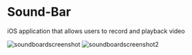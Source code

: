 # Sound-Bar
iOS application that allows users to record and playback video

![soundboardscreenshot](https://cloud.githubusercontent.com/assets/9138420/5652147/3313cc84-9673-11e4-8cc3-400a3469cea7.png)
![soundboardscreenshot2](https://cloud.githubusercontent.com/assets/9138420/5652188/95c645f0-9673-11e4-8215-2e9a25b7f38e.png)
